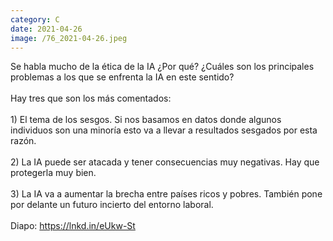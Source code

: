 ```yaml
--- 
category: C 
date: 2021-04-26 
image: /76_2021-04-26.jpeg 
--- 
```


Se habla mucho de la ética de la IA ¿Por qué? ¿Cuáles son los principales problemas a los que se enfrenta la IA en este sentido? <br><br>Hay tres que son los más comentados:<br><br>1) El tema de los sesgos. Si nos basamos en datos donde algunos individuos son una minoría esto va a llevar a resultados sesgados por esta razón.<br><br>2) La IA puede ser atacada y tener consecuencias muy negativas. Hay que protegerla muy bien. <br><br>3) La IA va a aumentar la brecha entre países ricos y pobres. También pone por delante un futuro incierto del entorno laboral. <br><br>Diapo: https://lnkd.in/eUkw-St